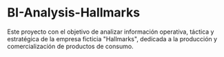 # BI-Analysis-Hallmarks
Este proyecto con el objetivo de analizar información operativa, táctica y estratégica de la empresa ficticia "Hallmarks", dedicada a la producción y comercialización de productos de consumo.

